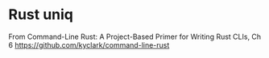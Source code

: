 # Rust uniq

From  Command-Line Rust: A Project-Based Primer for Writing Rust CLIs, Ch 6
 https://github.com/kyclark/command-line-rust





 



